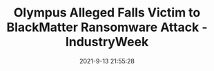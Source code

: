 ---
"title": "Olympus Alleged Falls Victim to BlackMatter Ransomware Attack - IndustryWeek"
"date": "2021-9-13 21:55:28"
"feed_name": "GOOGLENEWSINDUSTRIAL"
"feed_website": "https://news.google.com/search?q=industrial%2Bincident&hl=en-US&gl=US&ceid=US:en"
"feed_rss": "https://news.google.com/rss/search?q=industrial%2Bincident&hl=en-US&gl=US&ceid=US:en"
"link": "https://www.industryweek.com/technology-and-iiot/article/21175200/olympus-alleged-falls-victim-to-blackmatter-ransomware-attack"
"file": "_posts/2021-1-1-2be82bdb0c509635c11f9c6fa092682d379f60cc.md"
"accident": "0"
"drilling": "0"
---